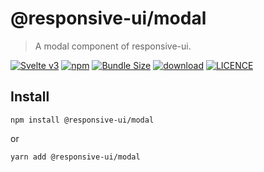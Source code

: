 # @responsive-ui/modal

> A modal component of responsive-ui.

<p>

[![Svelte v3](https://img.shields.io/badge/svelte-v3-orange.svg)](https://svelte.dev)
[![npm](https://img.shields.io/npm/v/@responsive-ui/modal.svg)](https://www.npmjs.com/package/@responsive-ui/modal)
[![Bundle Size](https://badgen.net/bundlephobia/minzip/%40responsive-ui%2Fmodal)](https://bundlephobia.com/result?p=@responsive-ui/modal)
[![download](https://img.shields.io/npm/dw/@responsive-ui/modal.svg)](https://www.npmjs.com/package/@responsive-ui/modal)
[![LICENCE](https://img.shields.io/github/license/wetix/responsive-ui)](https://github.com/wetix/responsive-ui/blob/master/LICENSE)

</p>

## Install

```console
npm install @responsive-ui/modal
```

or

```console
yarn add @responsive-ui/modal
```
